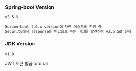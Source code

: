 ### Spring-boot Version
```
v2.5.5

Spring-boot 2.6.x version에 대한 테스트를 진행 중
Security에서 response를 빈값으로 주는 버그를 발견하여 v2.5.5로 진행
```

### JDK Version
```
v1.8
```

JWT 토큰 발급 tutorial
